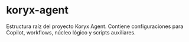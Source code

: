# koryx-agent

Estructura raíz del proyecto Koryx Agent. Contiene configuraciones para Copilot, workflows, núcleo lógico y scripts auxiliares.
